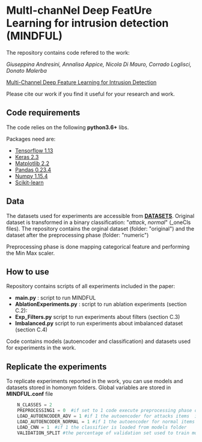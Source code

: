 # MultI-chanNel Deep FeatUre Learning for intrusion detection (MINDFUL)

The repository contains code refered to the work:

_Giuseppina Andresini, Annalisa Appice, Nicola Di Mauro, Corrado Loglisci, Donato Malerba_

[Multi-Channel Deep Feature Learning for Intrusion Detection](https://ieeexplore.ieee.org/document/9036935) 

Please cite our work if you find it useful for your research and work.


## Code requirements

The code relies on the following **python3.6+** libs.

Packages need are:
* [Tensorflow 1.13](https://www.tensorflow.org/) 
* [Keras 2.3](https://github.com/keras-team/keras) 
* [Matplotlib 2.2](https://matplotlib.org/)
* [Pandas 0.23.4](https://pandas.pydata.org/)
* [Numpy 1.15.4](https://www.numpy.org/)
* [Scikit-learn](https://scikit-learn.org/stable/)

## Data
The datasets used for experiments are accessible from [__DATASETS__](https://drive.google.com/open?id=1OIfsMv2PJljkc0aco00WB4_t8gEnXMiE). Original dataset is transformed in a binary classification: "_attack_, _normal_" (_oneCls files).
The repository contains the orginal dataset (folder: "original") and  the dataset after the preprocessing phase (folder: "numeric") 

Preprocessing phase is done mapping categorical feature and performing the Min Max scaler.

## How to use
Repository contains scripts of all experiments included in the paper:
* __main.py__ : script to run MINDFUL 
* __AblationExperiments.py__ : script to run ablation experiments (section C.2): 
* __Exp_Filters.py__ script to run experiments about filters (section C.3)
* __Imbalanced.py__ script to run experiments about imbalanced dataset (section C.4)
  
 Code contains models (autoencoder and classification) and datasets used for experiments in the work.
 
  

## Replicate the experiments

To replicate experiments reported in the work, you can use models and datasets stored in homonym folders.
Global variables are stored in __MINDFUL.conf__  file 


```python
    N_CLASSES = 2
    PREPROCESSING1 = 0  #if set to 1 code execute preprocessing phase on original date
    LOAD_AUTOENCODER_ADV = 1 #if 1 the autoencoder for attacks items  is loaded from models folder
    LOAD_AUTOENCODER_NORMAL = 1 #if 1 the autoencoder for normal items  is loaded from models folder
    LOAD_CNN = 1  #if 1 the classifier is loaded from models folder
    VALIDATION_SPLIT #the percentage of validation set used to train models
```

